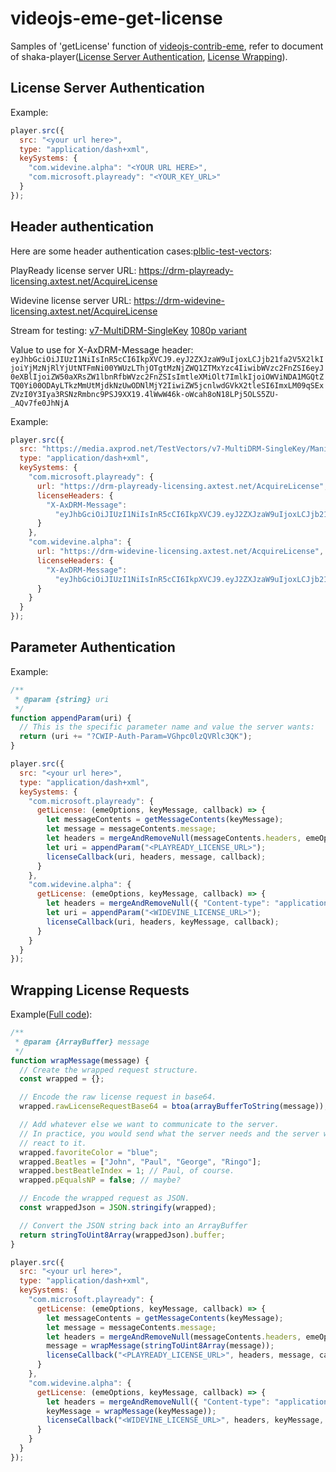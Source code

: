 # videojs-eme-get-license

Samples of 'getLicense' function of [videojs-contrib-eme](https://github.com/videojs/videojs-contrib-eme#initialization), refer to document of shaka-player([License Server Authentication](https://shaka-player-demo.appspot.com/docs/api/tutorial-license-server-auth.html), [License Wrapping](https://shaka-player-demo.appspot.com/docs/api/tutorial-license-wrapping.html)).

## License Server Authentication

Example:

```javascript
player.src({
  src: "<your url here>",
  type: "application/dash+xml",
  keySystems: {
    "com.widevine.alpha": "<YOUR URL HERE>",
    "com.microsoft.playready": "<YOUR_KEY_URL>"
  }
});
```

## Header authentication

Here are some header authentication cases:[plblic-test-vectors](https://github.com/Axinom/public-test-vectors#usage-of-axinom-drm):

PlayReady license server URL: https://drm-playready-licensing.axtest.net/AcquireLicense

Widevine license server URL: https://drm-widevine-licensing.axtest.net/AcquireLicense

Stream for testing: [v7-MultiDRM-SingleKey](https://github.com/Axinom/public-test-vectors#v7-multidrm-singlekey) [1080p variant](https://media.axprod.net/TestVectors/v7-MultiDRM-SingleKey/Manifest_1080p.mpd)

Value to use for X-AxDRM-Message header: `eyJhbGciOiJIUzI1NiIsInR5cCI6IkpXVCJ9.eyJ2ZXJzaW9uIjoxLCJjb21fa2V5X2lkIjoiYjMzNjRlYjUtNTFmNi00YWUzLThjOTgtMzNjZWQ1ZTMxYzc4IiwibWVzc2FnZSI6eyJ0eXBlIjoiZW50aXRsZW1lbnRfbWVzc2FnZSIsImtleXMiOlt7ImlkIjoiOWViNDA1MGQtZTQ0Yi00ODAyLTkzMmUtMjdkNzUwODNlMjY2IiwiZW5jcnlwdGVkX2tleSI6ImxLM09qSExZVzI0Y3Iya3RSNzRmbnc9PSJ9XX19.4lWwW46k-oWcah8oN18LPj5OLS5ZU-_AQv7fe0JhNjA`

Example:

```javascript
player.src({
  src: "https://media.axprod.net/TestVectors/v7-MultiDRM-SingleKey/Manifest_1080p.mpd",
  type: "application/dash+xml",
  keySystems: {
    "com.microsoft.playready": {
      url: "https://drm-playready-licensing.axtest.net/AcquireLicense",
      licenseHeaders: {
        "X-AxDRM-Message":
          "eyJhbGciOiJIUzI1NiIsInR5cCI6IkpXVCJ9.eyJ2ZXJzaW9uIjoxLCJjb21fa2V5X2lkIjoiYjMzNjRlYjUtNTFmNi00YWUzLThjOTgtMzNjZWQ1ZTMxYzc4IiwibWVzc2FnZSI6eyJ0eXBlIjoiZW50aXRsZW1lbnRfbWVzc2FnZSIsImtleXMiOlt7ImlkIjoiOWViNDA1MGQtZTQ0Yi00ODAyLTkzMmUtMjdkNzUwODNlMjY2IiwiZW5jcnlwdGVkX2tleSI6ImxLM09qSExZVzI0Y3Iya3RSNzRmbnc9PSJ9XX19.4lWwW46k-oWcah8oN18LPj5OLS5ZU-_AQv7fe0JhNjA"
      }
    },
    "com.widevine.alpha": {
      url: "https://drm-widevine-licensing.axtest.net/AcquireLicense",
      licenseHeaders: {
        "X-AxDRM-Message":
          "eyJhbGciOiJIUzI1NiIsInR5cCI6IkpXVCJ9.eyJ2ZXJzaW9uIjoxLCJjb21fa2V5X2lkIjoiYjMzNjRlYjUtNTFmNi00YWUzLThjOTgtMzNjZWQ1ZTMxYzc4IiwibWVzc2FnZSI6eyJ0eXBlIjoiZW50aXRsZW1lbnRfbWVzc2FnZSIsImtleXMiOlt7ImlkIjoiOWViNDA1MGQtZTQ0Yi00ODAyLTkzMmUtMjdkNzUwODNlMjY2IiwiZW5jcnlwdGVkX2tleSI6ImxLM09qSExZVzI0Y3Iya3RSNzRmbnc9PSJ9XX19.4lWwW46k-oWcah8oN18LPj5OLS5ZU-_AQv7fe0JhNjA"
      }
    }
  }
});
```

## Parameter Authentication

Example:

```javascript
/**
 * @param {string} uri
 */
function appendParam(uri) {
  // This is the specific parameter name and value the server wants:
  return (uri += "?CWIP-Auth-Param=VGhpc0lzQVRlc3QK");
}

player.src({
  src: "<your url here>",
  type: "application/dash+xml",
  keySystems: {
    "com.microsoft.playready": {
      getLicense: (emeOptions, keyMessage, callback) => {
        let messageContents = getMessageContents(keyMessage);
        let message = messageContents.message;
        let headers = mergeAndRemoveNull(messageContents.headers, emeOptions.emeHeaders);
        let uri = appendParam("<PLAYREADY_LICENSE_URL>");
        licenseCallback(uri, headers, message, callback);
      }
    },
    "com.widevine.alpha": {
      getLicense: (emeOptions, keyMessage, callback) => {
        let headers = mergeAndRemoveNull({ "Content-type": "application/octet-stream" }, emeOptions.emeHeaders);
        let uri = appendParam("<WIDEVINE_LICENSE_URL>");
        licenseCallback(uri, headers, keyMessage, callback);
      }
    }
  }
});
```

## Wrapping License Requests

Example([Full code](/src/licenseWrapping.js)):

```javascript
/**
 * @param {ArrayBuffer} message
 */
function wrapMessage(message) {
  // Create the wrapped request structure.
  const wrapped = {};

  // Encode the raw license request in base64.
  wrapped.rawLicenseRequestBase64 = btoa(arrayBufferToString(message));

  // Add whatever else we want to communicate to the server.
  // In practice, you would send what the server needs and the server would
  // react to it.
  wrapped.favoriteColor = "blue";
  wrapped.Beatles = ["John", "Paul", "George", "Ringo"];
  wrapped.bestBeatleIndex = 1; // Paul, of course.
  wrapped.pEqualsNP = false; // maybe?

  // Encode the wrapped request as JSON.
  const wrappedJson = JSON.stringify(wrapped);

  // Convert the JSON string back into an ArrayBuffer
  return stringToUint8Array(wrappedJson).buffer;
}

player.src({
  src: "<your url here>",
  type: "application/dash+xml",
  keySystems: {
    "com.microsoft.playready": {
      getLicense: (emeOptions, keyMessage, callback) => {
        let messageContents = getMessageContents(keyMessage);
        let message = messageContents.message;
        let headers = mergeAndRemoveNull(messageContents.headers, emeOptions.emeHeaders);
        message = wrapMessage(stringToUint8Array(message));
        licenseCallback("<PLAYREADY_LICENSE_URL>", headers, message, callback);
      }
    },
    "com.widevine.alpha": {
      getLicense: (emeOptions, keyMessage, callback) => {
        let headers = mergeAndRemoveNull({ "Content-type": "application/octet-stream" }, emeOptions.emeHeaders);
        keyMessage = wrapMessage(keyMessage));
        licenseCallback("<WIDEVINE_LICENSE_URL>", headers, keyMessage, callback);
      }
    }
  }
});
```
